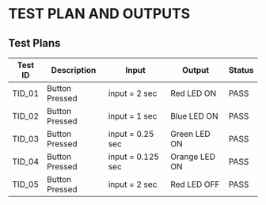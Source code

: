 
# TEST PLAN AND OUTPUTS

## Test Plans

| **Test ID** | **Description** | **Input** | **Output** | **Status** |
| --- | --- | --- | --- | --- |
| TID\_01 | Button Pressed | input = 2 sec | Red LED ON  | PASS |
| TID\_02 | Button Pressed | input = 1 sec | Blue LED ON  | PASS |
| TID\_03 | Button Pressed | input = 0.25 sec | Green LED ON  | PASS |
| TID\_04 | Button Pressed | input = 0.125 sec | Orange LED ON  | PASS |
| TID\_05 | Button Pressed | input = 2 sec| Red LED OFF  | PASS |
